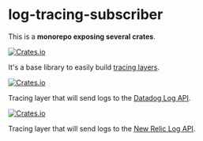 # log-tracing-subscriber

This is a **monorepo exposing several crates**.

[![Crates.io](https://img.shields.io/crates/v/log-tracing-layer?label=log-tracing-layer&style=flat-square)](https://crates.io/crates/log-tracing-layer)

It's a base library to easily build [tracing layers](https://docs.rs/tracing-subscriber/latest/tracing_subscriber/layer/trait.Layer.html).

[![Crates.io](https://img.shields.io/crates/v/dd-tracing-layer?label=dd-tracing-layer&style=flat-square)](https://crates.io/crates/dd-tracing-layer)

Tracing layer that will send logs to the [Datadog Log API](https://docs.datadoghq.com/api/latest/logs/?code-lang=typescript#send-logs).

[![Crates.io](https://img.shields.io/crates/v/nr-tracing-layer?label=nr-tracing-layer&style=flat-square)](https://crates.io/crates/nr-tracing-layer)

Tracing layer that will send logs to the [New Relic Log API](https://docs.newrelic.com/docs/logs/get-started/get-started-log-management/).
